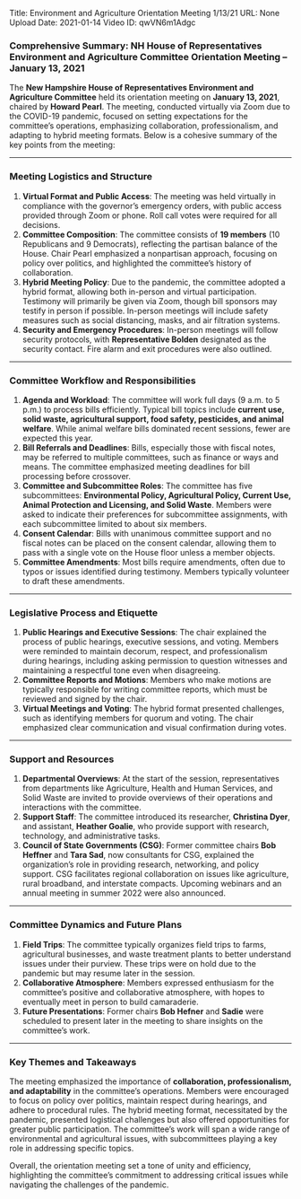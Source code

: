 Title: Environment and Agriculture Orientation Meeting 1/13/21
URL: None
Upload Date: 2021-01-14
Video ID: qwVN6m1Adgc

### Comprehensive Summary: NH House of Representatives Environment and Agriculture Committee Orientation Meeting – January 13, 2021  

The **New Hampshire House of Representatives Environment and Agriculture Committee** held its orientation meeting on **January 13, 2021**, chaired by **Howard Pearl**. The meeting, conducted virtually via Zoom due to the COVID-19 pandemic, focused on setting expectations for the committee’s operations, emphasizing collaboration, professionalism, and adapting to hybrid meeting formats. Below is a cohesive summary of the key points from the meeting:

---

### **Meeting Logistics and Structure**  
1. **Virtual Format and Public Access**: The meeting was held virtually in compliance with the governor’s emergency orders, with public access provided through Zoom or phone. Roll call votes were required for all decisions.  
2. **Committee Composition**: The committee consists of **19 members** (10 Republicans and 9 Democrats), reflecting the partisan balance of the House. Chair Pearl emphasized a nonpartisan approach, focusing on policy over politics, and highlighted the committee’s history of collaboration.  
3. **Hybrid Meeting Policy**: Due to the pandemic, the committee adopted a hybrid format, allowing both in-person and virtual participation. Testimony will primarily be given via Zoom, though bill sponsors may testify in person if possible. In-person meetings will include safety measures such as social distancing, masks, and air filtration systems.  
4. **Security and Emergency Procedures**: In-person meetings will follow security protocols, with **Representative Bolden** designated as the security contact. Fire alarm and exit procedures were also outlined.  

---

### **Committee Workflow and Responsibilities**  
1. **Agenda and Workload**: The committee will work full days (9 a.m. to 5 p.m.) to process bills efficiently. Typical bill topics include **current use, solid waste, agricultural support, food safety, pesticides, and animal welfare**. While animal welfare bills dominated recent sessions, fewer are expected this year.  
2. **Bill Referrals and Deadlines**: Bills, especially those with fiscal notes, may be referred to multiple committees, such as finance or ways and means. The committee emphasized meeting deadlines for bill processing before crossover.  
3. **Committee and Subcommittee Roles**: The committee has five subcommittees: **Environmental Policy, Agricultural Policy, Current Use, Animal Protection and Licensing, and Solid Waste**. Members were asked to indicate their preferences for subcommittee assignments, with each subcommittee limited to about six members.  
4. **Consent Calendar**: Bills with unanimous committee support and no fiscal notes can be placed on the consent calendar, allowing them to pass with a single vote on the House floor unless a member objects.  
5. **Committee Amendments**: Most bills require amendments, often due to typos or issues identified during testimony. Members typically volunteer to draft these amendments.  

---

### **Legislative Process and Etiquette**  
1. **Public Hearings and Executive Sessions**: The chair explained the process of public hearings, executive sessions, and voting. Members were reminded to maintain decorum, respect, and professionalism during hearings, including asking permission to question witnesses and maintaining a respectful tone even when disagreeing.  
2. **Committee Reports and Motions**: Members who make motions are typically responsible for writing committee reports, which must be reviewed and signed by the chair.  
3. **Virtual Meetings and Voting**: The hybrid format presented challenges, such as identifying members for quorum and voting. The chair emphasized clear communication and visual confirmation during votes.  

---

### **Support and Resources**  
1. **Departmental Overviews**: At the start of the session, representatives from departments like Agriculture, Health and Human Services, and Solid Waste are invited to provide overviews of their operations and interactions with the committee.  
2. **Support Staff**: The committee introduced its researcher, **Christina Dyer**, and assistant, **Heather Goalie**, who provide support with research, technology, and administrative tasks.  
3. **Council of State Governments (CSG)**: Former committee chairs **Bob Heffner** and **Tara Sad**, now consultants for CSG, explained the organization’s role in providing research, networking, and policy support. CSG facilitates regional collaboration on issues like agriculture, rural broadband, and interstate compacts. Upcoming webinars and an annual meeting in summer 2022 were also announced.  

---

### **Committee Dynamics and Future Plans**  
1. **Field Trips**: The committee typically organizes field trips to farms, agricultural businesses, and waste treatment plants to better understand issues under their purview. These trips were on hold due to the pandemic but may resume later in the session.  
2. **Collaborative Atmosphere**: Members expressed enthusiasm for the committee’s positive and collaborative atmosphere, with hopes to eventually meet in person to build camaraderie.  
3. **Future Presentations**: Former chairs **Bob Hefner** and **Sadie** were scheduled to present later in the meeting to share insights on the committee’s work.  

---

### **Key Themes and Takeaways**  
The meeting emphasized the importance of **collaboration, professionalism, and adaptability** in the committee’s operations. Members were encouraged to focus on policy over politics, maintain respect during hearings, and adhere to procedural rules. The hybrid meeting format, necessitated by the pandemic, presented logistical challenges but also offered opportunities for greater public participation. The committee’s work will span a wide range of environmental and agricultural issues, with subcommittees playing a key role in addressing specific topics.  

Overall, the orientation meeting set a tone of unity and efficiency, highlighting the committee’s commitment to addressing critical issues while navigating the challenges of the pandemic.